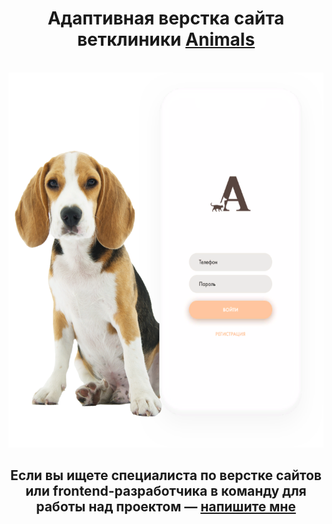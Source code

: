 <div align="center">
  <h1 align="center">Адаптивная верстка сайта ветклиники <a href="https://ann-philippova.github.io/Aibolit-Web/" target="_blank">Animals</a></h1><br>
  
  <a href="https://ann-philippova.github.io/Aibolit-Web/" target="_blank">
    <img src="https://github.com/Ann-Philippova/Aibolit-Web/blob/main/images/application.png" alt="Logo" width="600" height="600">
  </a>

  <h2 align="center">Если вы ищете специалиста по верстке сайтов или frontend-разработчика в команду для работы над проектом — <a href="https://vk.com/web.content.monster" target="_blank">напишите мне</a></h2><br>
</div>
